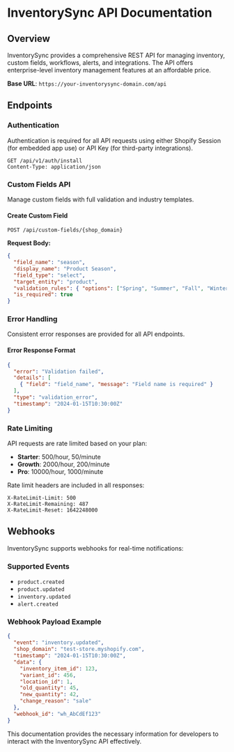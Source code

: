 # InventorySync API Documentation

## Overview

InventorySync provides a comprehensive REST API for managing inventory, custom fields, workflows, alerts, and integrations. The API offers enterprise-level inventory management features at an affordable price.

**Base URL**: `https://your-inventorysync-domain.com/api`

## Endpoints

### Authentication

Authentication is required for all API requests using either Shopify Session (for embedded app use) or API Key (for third-party integrations).

```http
GET /api/v1/auth/install
Content-Type: application/json
```

### Custom Fields API

Manage custom fields with full validation and industry templates.

#### Create Custom Field
```http
POST /api/custom-fields/{shop_domain}
```
**Request Body:**
```json
{
  "field_name": "season",
  "display_name": "Product Season",
  "field_type": "select",
  "target_entity": "product",
  "validation_rules": { "options": ["Spring", "Summer", "Fall", "Winter"] },
  "is_required": true
}
```

### Error Handling

Consistent error responses are provided for all API endpoints.

#### Error Response Format
```json
{
  "error": "Validation failed",
  "details": [
    { "field": "field_name", "message": "Field name is required" }
  ],
  "type": "validation_error",
  "timestamp": "2024-01-15T10:30:00Z"
}
```

### Rate Limiting

API requests are rate limited based on your plan:
- **Starter**: 500/hour, 50/minute
- **Growth**: 2000/hour, 200/minute
- **Pro**: 10000/hour, 1000/minute

Rate limit headers are included in all responses:
```http
X-RateLimit-Limit: 500
X-RateLimit-Remaining: 487
X-RateLimit-Reset: 1642248000
```

## Webhooks

InventorySync supports webhooks for real-time notifications:

### Supported Events
- `product.created`
- `product.updated`
- `inventory.updated`
- `alert.created`

### Webhook Payload Example
```json
{
  "event": "inventory.updated",
  "shop_domain": "test-store.myshopify.com",
  "timestamp": "2024-01-15T10:30:00Z",
  "data": {
    "inventory_item_id": 123,
    "variant_id": 456,
    "location_id": 1,
    "old_quantity": 45,
    "new_quantity": 42,
    "change_reason": "sale"
  },
  "webhook_id": "wh_AbCdEf123"
}
```

This documentation provides the necessary information for developers to interact with the InventorySync API effectively.

